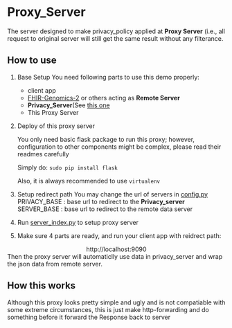 # Proxy_Server

The server designed to make privacy_policy applied at **Proxy Server** (i.e., all request to 
original server will still get the same result without any filterance.

## How to use

1. Base Setup
    You need following parts to use this demo properly:
    *   client app
    *   [FHIR-Genomics-2](https://github.com/chaiery/FHIR-Genomics-2) or others acting as **Remote Server**
    *   **Privacy_Server**(See [this one](https://github.com/Reimilia/Privacy_Server)
    *   This Proxy Server
    
2. Deploy of this proxy server

    You only need basic flask package to run this proxy; however, configuration to other 
    components might be complex, please read their readmes carefully
    
    Simply do:
    ```sudo pip install flask```
    
    Also, it is always recommended to use ```virtualenv```
    
3. Setup redirect path
    You may change the url of servers in [config.py](./config.py)
    PRIVACY_BASE : base url to redirect to the **Privacy_server**
    SERVER_BASE : base url to redirect to the remote data server

4. Run [server_index.py](./server_index.py) to setup proxy server

5. Make sure 4 parts are ready, and run your client app with reidrect path:
<center>http://localhost:9090 </center>
   Then the proxy server will automaticlly use data in privacy_server and wrap the json data from
   remote server.


## How this works
Although this proxy looks pretty simple and ugly and is not compatiable with some extreme circumstances,
this is just make http-forwarding and do something before it forward the Response back to server

